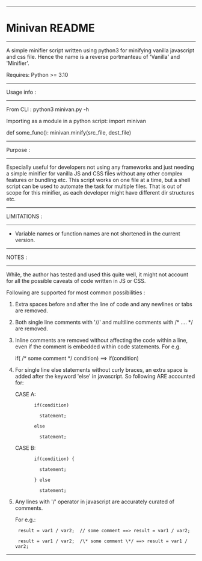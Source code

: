 *******************************************
# Minivan README
*******************************************

A simple minifier script written using python3 for minifying vanilla javascript and css file.
Hence the name is a reverse portmanteau of 'Vanilla' and 'Minifier'.

Requires: Python >= 3.10

*******************************************
Usage info :
*******************************************
From CLI :
   python3 minivan.py -h 

Importing as a module in a python script:
   import minivan

   def some_func():
      minivan.minify(src_file, dest_file)


*******************************************
Purpose :
*******************************************
Especially useful for developers not using any frameworks and just needing a simple minifier
for vanilla JS and CSS files without any other complex features or bundling etc. This script 
works on one file at a time, but a shell script can be used to automate the task for 
multiple files. That is out of scope for this minifier, as each developer might have 
different dir structures etc.


*******************************************
LIMITATIONS :
*******************************************
- Variable names or function names are not shortened in the current version.


*******************************************
NOTES :
*******************************************
While, the author has tested and used this quite well, it might not account for all the 
possible caveats of code written in JS or CSS. 

Following are supported for most common possibilities :

1) Extra spaces before and after the line of code and any newlines or tabs are removed.

2) Both single line comments with '//' and multiline comments with /* .... */ are removed.

3) Inline comments are removed without affecting the code within a line, even if the comment
   is embedded within code statements. For e.g.
      
      if( /\* some comment \*/ condition) ==> if(condition)
      
4) For single line else statements without curly braces, an extra space is added after the
   keyword 'else' in javascript. So following ARE accounted for:

    CASE A:   
    
              if(condition)
  
                statement;
              
              else
                 
                statement;

    CASE B:   

              if(condition) {
                
                statement;
              
              } else
                  
                statement;

5) Any lines with '/' operator in javascript are accurately curated of comments.
   
   For e.g.:
        
        result = var1 / var2;  // some comment ==> result = var1 / var2;
        
        result = var1 / var2;  /\* some comment \*/ ==> result = var1 / var2;

*********************************************************************************************
